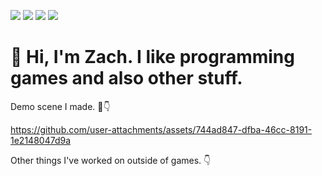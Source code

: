 ![](https://github.com/user-attachments/assets/888bce41-5a2a-470d-a6d4-018223f40d78)
![](https://images-wixmp-ed30a86b8c4ca887773594c2.wixmp.com/f/93873239-b7b8-44cd-bbb7-b17abeaf4527/d2u5emk-d601f016-5ff5-4fe2-8bd3-fed0ec9cb4cb.png?token=eyJ0eXAiOiJKV1QiLCJhbGciOiJIUzI1NiJ9.eyJzdWIiOiJ1cm46YXBwOjdlMGQxODg5ODIyNjQzNzNhNWYwZDQxNWVhMGQyNmUwIiwiaXNzIjoidXJuOmFwcDo3ZTBkMTg4OTgyMjY0MzczYTVmMGQ0MTVlYTBkMjZlMCIsIm9iaiI6W1t7InBhdGgiOiJcL2ZcLzkzODczMjM5LWI3YjgtNDRjZC1iYmI3LWIxN2FiZWFmNDUyN1wvZDJ1NWVtay1kNjAxZjAxNi01ZmY1LTRmZTItOGJkMy1mZWQwZWM5Y2I0Y2IucG5nIn1dXSwiYXVkIjpbInVybjpzZXJ2aWNlOmZpbGUuZG93bmxvYWQiXX0.KrtxsrYHo537bO5Y-yuExZybRBiaJ-S98gp0DbhcWfE)
![](https://images-wixmp-ed30a86b8c4ca887773594c2.wixmp.com/f/ac47b304-a641-4a41-96a6-921d418e5aa0/d28alm1-e699e0af-d5f3-4963-a10d-bd902f4ec1fd.gif?token=eyJ0eXAiOiJKV1QiLCJhbGciOiJIUzI1NiJ9.eyJzdWIiOiJ1cm46YXBwOjdlMGQxODg5ODIyNjQzNzNhNWYwZDQxNWVhMGQyNmUwIiwiaXNzIjoidXJuOmFwcDo3ZTBkMTg4OTgyMjY0MzczYTVmMGQ0MTVlYTBkMjZlMCIsIm9iaiI6W1t7InBhdGgiOiJcL2ZcL2FjNDdiMzA0LWE2NDEtNGE0MS05NmE2LTkyMWQ0MThlNWFhMFwvZDI4YWxtMS1lNjk5ZTBhZi1kNWYzLTQ5NjMtYTEwZC1iZDkwMmY0ZWMxZmQuZ2lmIn1dXSwiYXVkIjpbInVybjpzZXJ2aWNlOmZpbGUuZG93bmxvYWQiXX0.OI3H3K9rK5BI-8oH1L-YGyUUBhqD-fJfbYAUco_j5qs)
![](https://images-wixmp-ed30a86b8c4ca887773594c2.wixmp.com/f/bc5b623f-e4cd-4d14-ba32-48a689824483/d2hillo-80aac86d-5b42-4e35-acce-bfd4803a78a8.png?token=eyJ0eXAiOiJKV1QiLCJhbGciOiJIUzI1NiJ9.eyJzdWIiOiJ1cm46YXBwOjdlMGQxODg5ODIyNjQzNzNhNWYwZDQxNWVhMGQyNmUwIiwiaXNzIjoidXJuOmFwcDo3ZTBkMTg4OTgyMjY0MzczYTVmMGQ0MTVlYTBkMjZlMCIsIm9iaiI6W1t7InBhdGgiOiJcL2ZcL2JjNWI2MjNmLWU0Y2QtNGQxNC1iYTMyLTQ4YTY4OTgyNDQ4M1wvZDJoaWxsby04MGFhYzg2ZC01YjQyLTRlMzUtYWNjZS1iZmQ0ODAzYTc4YTgucG5nIn1dXSwiYXVkIjpbInVybjpzZXJ2aWNlOmZpbGUuZG93bmxvYWQiXX0.yrkHu6o-5ZBr0rp_Lx7GBRlYe0wo2RFk5-wOMJXJJdw)

# 👋 Hi, I'm Zach. I like programming games and also other stuff.

Demo scene I made. 🌲👇

https://github.com/user-attachments/assets/744ad847-dfba-46cc-8191-1e2148047d9a

Other things I've worked on outside of games. 👇
